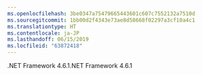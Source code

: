 ```yaml
---
ms.openlocfilehash: 3be0347a75479665443601c607c7552132a7510d
ms.sourcegitcommit: 1bb00d2f4343e73ae8d58668f02297a3cf10a4c1
ms.translationtype: HT
ms.contentlocale: ja-JP
ms.lasthandoff: 06/15/2019
ms.locfileid: "63872418"
---
```

<span data-ttu-id="7370a-101">.NET Framework 4.6.1</span><span class="sxs-lookup"><span data-stu-id="7370a-101">.NET Framework 4.6.1</span></span>